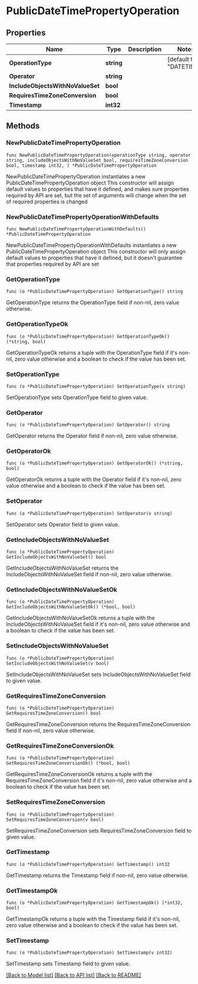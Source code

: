 # PublicDateTimePropertyOperation

## Properties

Name | Type | Description | Notes
------------ | ------------- | ------------- | -------------
**OperationType** | **string** |  | [default to "DATETIME"]
**Operator** | **string** |  | 
**IncludeObjectsWithNoValueSet** | **bool** |  | 
**RequiresTimeZoneConversion** | **bool** |  | 
**Timestamp** | **int32** |  | 

## Methods

### NewPublicDateTimePropertyOperation

`func NewPublicDateTimePropertyOperation(operationType string, operator string, includeObjectsWithNoValueSet bool, requiresTimeZoneConversion bool, timestamp int32, ) *PublicDateTimePropertyOperation`

NewPublicDateTimePropertyOperation instantiates a new PublicDateTimePropertyOperation object
This constructor will assign default values to properties that have it defined,
and makes sure properties required by API are set, but the set of arguments
will change when the set of required properties is changed

### NewPublicDateTimePropertyOperationWithDefaults

`func NewPublicDateTimePropertyOperationWithDefaults() *PublicDateTimePropertyOperation`

NewPublicDateTimePropertyOperationWithDefaults instantiates a new PublicDateTimePropertyOperation object
This constructor will only assign default values to properties that have it defined,
but it doesn't guarantee that properties required by API are set

### GetOperationType

`func (o *PublicDateTimePropertyOperation) GetOperationType() string`

GetOperationType returns the OperationType field if non-nil, zero value otherwise.

### GetOperationTypeOk

`func (o *PublicDateTimePropertyOperation) GetOperationTypeOk() (*string, bool)`

GetOperationTypeOk returns a tuple with the OperationType field if it's non-nil, zero value otherwise
and a boolean to check if the value has been set.

### SetOperationType

`func (o *PublicDateTimePropertyOperation) SetOperationType(v string)`

SetOperationType sets OperationType field to given value.


### GetOperator

`func (o *PublicDateTimePropertyOperation) GetOperator() string`

GetOperator returns the Operator field if non-nil, zero value otherwise.

### GetOperatorOk

`func (o *PublicDateTimePropertyOperation) GetOperatorOk() (*string, bool)`

GetOperatorOk returns a tuple with the Operator field if it's non-nil, zero value otherwise
and a boolean to check if the value has been set.

### SetOperator

`func (o *PublicDateTimePropertyOperation) SetOperator(v string)`

SetOperator sets Operator field to given value.


### GetIncludeObjectsWithNoValueSet

`func (o *PublicDateTimePropertyOperation) GetIncludeObjectsWithNoValueSet() bool`

GetIncludeObjectsWithNoValueSet returns the IncludeObjectsWithNoValueSet field if non-nil, zero value otherwise.

### GetIncludeObjectsWithNoValueSetOk

`func (o *PublicDateTimePropertyOperation) GetIncludeObjectsWithNoValueSetOk() (*bool, bool)`

GetIncludeObjectsWithNoValueSetOk returns a tuple with the IncludeObjectsWithNoValueSet field if it's non-nil, zero value otherwise
and a boolean to check if the value has been set.

### SetIncludeObjectsWithNoValueSet

`func (o *PublicDateTimePropertyOperation) SetIncludeObjectsWithNoValueSet(v bool)`

SetIncludeObjectsWithNoValueSet sets IncludeObjectsWithNoValueSet field to given value.


### GetRequiresTimeZoneConversion

`func (o *PublicDateTimePropertyOperation) GetRequiresTimeZoneConversion() bool`

GetRequiresTimeZoneConversion returns the RequiresTimeZoneConversion field if non-nil, zero value otherwise.

### GetRequiresTimeZoneConversionOk

`func (o *PublicDateTimePropertyOperation) GetRequiresTimeZoneConversionOk() (*bool, bool)`

GetRequiresTimeZoneConversionOk returns a tuple with the RequiresTimeZoneConversion field if it's non-nil, zero value otherwise
and a boolean to check if the value has been set.

### SetRequiresTimeZoneConversion

`func (o *PublicDateTimePropertyOperation) SetRequiresTimeZoneConversion(v bool)`

SetRequiresTimeZoneConversion sets RequiresTimeZoneConversion field to given value.


### GetTimestamp

`func (o *PublicDateTimePropertyOperation) GetTimestamp() int32`

GetTimestamp returns the Timestamp field if non-nil, zero value otherwise.

### GetTimestampOk

`func (o *PublicDateTimePropertyOperation) GetTimestampOk() (*int32, bool)`

GetTimestampOk returns a tuple with the Timestamp field if it's non-nil, zero value otherwise
and a boolean to check if the value has been set.

### SetTimestamp

`func (o *PublicDateTimePropertyOperation) SetTimestamp(v int32)`

SetTimestamp sets Timestamp field to given value.



[[Back to Model list]](../README.md#documentation-for-models) [[Back to API list]](../README.md#documentation-for-api-endpoints) [[Back to README]](../README.md)


